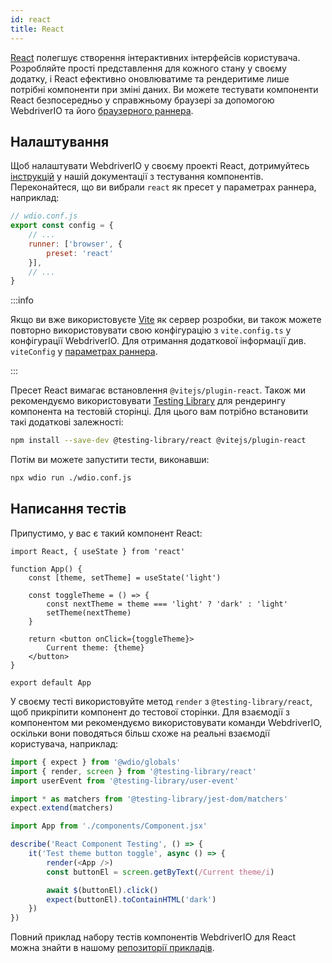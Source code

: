 ```yaml
---
id: react
title: React
---
```


[React](https://reactjs.org/) полегшує створення інтерактивних інтерфейсів користувача. Розробляйте прості представлення для кожного стану у своєму додатку, і React ефективно оновлюватиме та рендеритиме лише потрібні компоненти при зміні даних. Ви можете тестувати компоненти React безпосередньо у справжньому браузері за допомогою WebdriverIO та його [браузерного раннера](/docs/runner#browser-runner).

## Налаштування

Щоб налаштувати WebdriverIO у своєму проекті React, дотримуйтесь [інструкцій](/docs/component-testing#set-up) у нашій документації з тестування компонентів. Переконайтеся, що ви вибрали `react` як пресет у параметрах раннера, наприклад:

```js
// wdio.conf.js
export const config = {
    // ...
    runner: ['browser', {
        preset: 'react'
    }],
    // ...
}
```

:::info

Якщо ви вже використовуєте [Vite](https://vitejs.dev/) як сервер розробки, ви також можете повторно використовувати свою конфігурацію з `vite.config.ts` у конфігурації WebdriverIO. Для отримання додаткової інформації див. `viteConfig` у [параметрах раннера](/docs/runner#runner-options).

:::

Пресет React вимагає встановлення `@vitejs/plugin-react`. Також ми рекомендуємо використовувати [Testing Library](https://testing-library.com/) для рендерингу компонента на тестовій сторінці. Для цього вам потрібно встановити такі додаткові залежності:

```sh npm2yarn
npm install --save-dev @testing-library/react @vitejs/plugin-react
```

Потім ви можете запустити тести, виконавши:

```sh
npx wdio run ./wdio.conf.js
```

## Написання тестів

Припустимо, у вас є такий компонент React:

```tsx title="./components/Component.jsx"
import React, { useState } from 'react'

function App() {
    const [theme, setTheme] = useState('light')

    const toggleTheme = () => {
        const nextTheme = theme === 'light' ? 'dark' : 'light'
        setTheme(nextTheme)
    }

    return <button onClick={toggleTheme}>
        Current theme: {theme}
    </button>
}

export default App
```

У своєму тесті використовуйте метод `render` з `@testing-library/react`, щоб прикріпити компонент до тестової сторінки. Для взаємодії з компонентом ми рекомендуємо використовувати команди WebdriverIO, оскільки вони поводяться більш схоже на реальні взаємодії користувача, наприклад:

```ts title="app.test.tsx"
import { expect } from '@wdio/globals'
import { render, screen } from '@testing-library/react'
import userEvent from '@testing-library/user-event'

import * as matchers from '@testing-library/jest-dom/matchers'
expect.extend(matchers)

import App from './components/Component.jsx'

describe('React Component Testing', () => {
    it('Test theme button toggle', async () => {
        render(<App />)
        const buttonEl = screen.getByText(/Current theme/i)

        await $(buttonEl).click()
        expect(buttonEl).toContainHTML('dark')
    })
})
```

Повний приклад набору тестів компонентів WebdriverIO для React можна знайти в нашому [репозиторії прикладів](https://github.com/webdriverio/component-testing-examples/tree/main/react-typescript-vite).